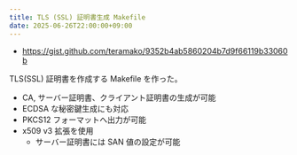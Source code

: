 ```yaml
---
title: TLS (SSL) 証明書生成 Makefile
date: 2025-06-26T22:00:00+09:00
---
```


- https://gist.github.com/teramako/9352b4ab5860204b7d9f66119b33060b

TLS(SSL) 証明書を作成する Makefile を作った。

- CA, サーバー証明書、クライアント証明書の生成が可能
- ECDSA な秘密鍵生成にも対応
- PKCS12 フォーマットへ出力が可能
- x509 v3 拡張を使用
  - サーバー証明書には SAN 値の設定が可能

<script src="https://gist.github.com/teramako/9352b4ab5860204b7d9f66119b33060b.js"></script>

